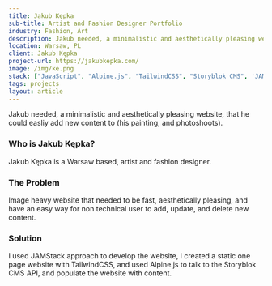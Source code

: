 ```yaml
---
title: Jakub Kępka
sub-title: Artist and Fashion Designer Portfolio
industry: Fashion, Art
description: Jakub needed, a minimalistic and aesthetically pleasing website, that he could easliy add new content to (his painting, and photoshoots).
location: Warsaw, PL
client: Jakub Kępka
project-url: https://jakubkepka.com/
image: /img/ke.png
stack: ["JavaScript", "Alpine.js", "TailwindCSS", "Storyblok CMS", 'JAMStack', "Vercel"]
tags: projects
layout: article
---
```

Jakub needed, a minimalistic and aesthetically pleasing website, that he could easliy add new content to (his painting, and photoshoots).
### Who is Jakub Kępka?
Jakub Kępka is a Warsaw based, artist and fashion designer.
### The Problem
Image heavy website that needed to be fast, aesthetically pleasing, and have an easy way for non technical user to add, update, and delete new content.
### Solution
I used JAMStack approach to develop the website, I created a static one page website with TailwindCSS, and used Alpine.js to talk to the Storyblok CMS API, and populate the website with content.